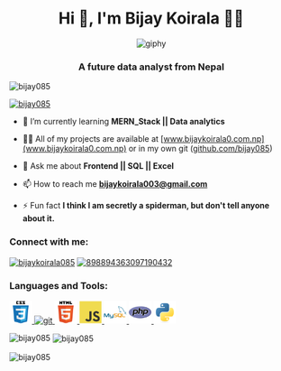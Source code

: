 <h1 align="center">Hi 👋, I'm Bijay Koirala 🧑‍💻</h1>
<div align="center">
  <img src="https://github.com/bijay085/bijay085/assets/107698781/2c966f56-6f5b-4681-a48d-ff9ee2801e7c" alt="giphy" width="80" style="background: none;"/>
</div>

<h3 align="center">A future data analyst from Nepal</h3>

<p align="left"> <img src="https://komarev.com/ghpvc/?username=bijay085&label=Profile%20views&color=0e75b6&style=flat" alt="bijay085" /> </p>

<p align="left"> <a href="https://github.com/ryo-ma/github-profile-trophy"><img src="https://github-profile-trophy.vercel.app/?username=bijay085" alt="bijay085" /></a> </p>

- 🌱 I’m currently learning **MERN_Stack || Data analytics**

- 👨‍💻 All of my projects are available at [www.bijaykoirala0.com.np](www.bijaykoirala0.com.np) or in my own git ([github.com/bijay085](https://github.com/bijay085?tab=repositories&type=source))

- 💬 Ask me about **Frontend || SQL || Excel**

- 📫 How to reach me **bijaykoirala003@gmail.com**

- ⚡ Fun fact **I think I am secretly a spiderman, but don't tell anyone about it.**

<h3 align="left">Connect with me:</h3>
<p align="left">
<a href="https://linkedin.com/in/bijaykoirala085" target="blank"><img align="center" src="https://raw.githubusercontent.com/rahuldkjain/github-profile-readme-generator/master/src/images/icons/Social/linked-in-alt.svg" alt="bijaykoirala085" height="30" width="40" /></a>
<a href="https://discord.gg/898894363097190432" target="blank"><img align="center" src="https://raw.githubusercontent.com/rahuldkjain/github-profile-readme-generator/master/src/images/icons/Social/discord.svg" alt="898894363097190432" height="30" width="40" /></a>
</p>

<h3 align="left">Languages and Tools:</h3>
<p align="left"> <a href="https://www.w3schools.com/css/" target="_blank" rel="noreferrer"> <img src="https://raw.githubusercontent.com/devicons/devicon/master/icons/css3/css3-original-wordmark.svg" alt="css3" width="40" height="40"/> </a> <a href="https://git-scm.com/" target="_blank" rel="noreferrer"> <img src="https://www.vectorlogo.zone/logos/git-scm/git-scm-icon.svg" alt="git" width="40" height="40"/> </a> <a href="https://www.w3.org/html/" target="_blank" rel="noreferrer"> <img src="https://raw.githubusercontent.com/devicons/devicon/master/icons/html5/html5-original-wordmark.svg" alt="html5" width="40" height="40"/> </a> <a href="https://developer.mozilla.org/en-US/docs/Web/JavaScript" target="_blank" rel="noreferrer"> <img src="https://raw.githubusercontent.com/devicons/devicon/master/icons/javascript/javascript-original.svg" alt="javascript" width="40" height="40"/> </a> <a href="https://www.mysql.com/" target="_blank" rel="noreferrer"> <img src="https://raw.githubusercontent.com/devicons/devicon/master/icons/mysql/mysql-original-wordmark.svg" alt="mysql" width="40" height="40"/> </a> <a href="https://www.php.net" target="_blank" rel="noreferrer"> <img src="https://raw.githubusercontent.com/devicons/devicon/master/icons/php/php-original.svg" alt="php" width="40" height="40"/> </a> <a href="https://www.python.org" target="_blank" rel="noreferrer"> <img src="https://raw.githubusercontent.com/devicons/devicon/master/icons/python/python-original.svg" alt="python" width="40" height="40"/> </a> </p>

<p><img align="left" src="https://github-readme-stats.vercel.app/api/top-langs?username=bijay085&show_icons=true&locale=en&layout=compact" alt="bijay085" /></p>

<p>&nbsp;<img align="center" src="https://github-readme-stats.vercel.app/api?username=bijay085&show_icons=true&locale=en" alt="bijay085" /></p>

<p><img align="center" src="https://github-readme-streak-stats.herokuapp.com/?user=bijay085&" alt="bijay085" /></p>
